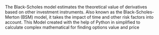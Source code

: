 The Black-Scholes model estimates the theoretical value of derivatives based on other investment instruments. 
Also known as the Black-Scholes-Merton (BSM) model, it takes the impact of time and other risk factors into account.
This Model created with the help of Python in simplified to calculate complex mathematical for finding options value and price
